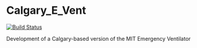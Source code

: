 # Calgary_E_Vent

[![Build Status](https://travis-ci.org/colin-hill/Calgary_E_Vent.svg?branch=master)](https://travis-ci.org/colin-hill/Calgary_E_Vent)

Development of a Calgary-based version of the MIT Emergency Ventilator
